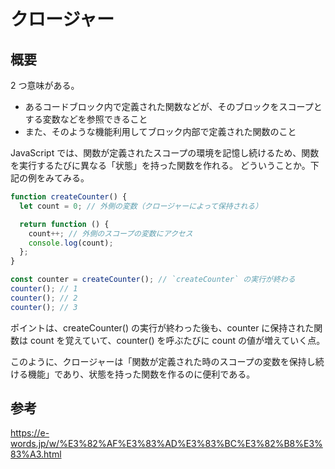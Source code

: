 # クロージャー

## 概要

2 つ意味がある。

- あるコードブロック内で定義された関数などが、そのブロックをスコープとする変数などを参照できること
- また、そのような機能利用してブロック内部で定義された関数のこと

JavaScript では、関数が定義されたスコープの環境を記憶し続けるため、関数を実行するたびに異なる「状態」を持った関数を作れる。
どういうことか。下記の例をみてみる。

```ts
function createCounter() {
  let count = 0; // 外側の変数（クロージャーによって保持される）

  return function () {
    count++; // 外側のスコープの変数にアクセス
    console.log(count);
  };
}

const counter = createCounter(); // `createCounter` の実行が終わる
counter(); // 1
counter(); // 2
counter(); // 3
```

ポイントは、createCounter() の実行が終わった後も、counter に保持された関数は count を覚えていて、counter() を呼ぶたびに count の値が増えていく点。

このように、クロージャーは「関数が定義された時のスコープの変数を保持し続ける機能」であり、状態を持った関数を作るのに便利である。

## 参考

https://e-words.jp/w/%E3%82%AF%E3%83%AD%E3%83%BC%E3%82%B8%E3%83%A3.html
